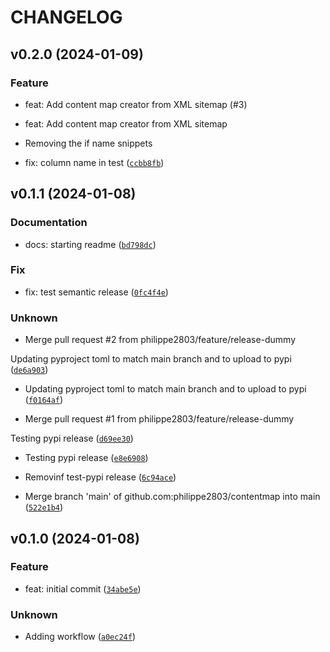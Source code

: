 # CHANGELOG



## v0.2.0 (2024-01-09)

### Feature

* feat: Add content map creator from XML sitemap (#3)

* feat: Add content map creator from XML sitemap

* Removing the if name snippets

* fix: column name in test ([`ccbb8fb`](https://github.com/philippe2803/contentmap/commit/ccbb8fbf54faedb92f85ff0dda065c758801f6cb))


## v0.1.1 (2024-01-08)

### Documentation

* docs: starting readme ([`bd798dc`](https://github.com/philippe2803/contentmap/commit/bd798dcc94226b1894163bd58cf0d3e9d599361b))

### Fix

* fix: test semantic release ([`0fc4f4e`](https://github.com/philippe2803/contentmap/commit/0fc4f4ec8f5e0f3c78a2a4b78a9899733b577096))

### Unknown

* Merge pull request #2 from philippe2803/feature/release-dummy

Updating pyproject toml to match main branch and to upload to pypi ([`de6a903`](https://github.com/philippe2803/contentmap/commit/de6a903f00969ff5a7af377bddd6c4f346b51815))

* Updating pyproject toml to match main branch and to upload to pypi ([`f0164af`](https://github.com/philippe2803/contentmap/commit/f0164afe09e7e6c0832093412d4f290aed4bf7a7))

* Merge pull request #1 from philippe2803/feature/release-dummy

Testing pypi release ([`d69ee30`](https://github.com/philippe2803/contentmap/commit/d69ee30474eb57ec8e797cad560056ba3ecea58f))

* Testing pypi release ([`e8e6908`](https://github.com/philippe2803/contentmap/commit/e8e69084f08fb1ab579f352df0bbc4c973f192e1))

* Removinf test-pypi release ([`6c94ace`](https://github.com/philippe2803/contentmap/commit/6c94ace5544ac02c7f1446729d3469889b3fa128))

* Merge branch &#39;main&#39; of github.com:philippe2803/contentmap into main ([`522e1b4`](https://github.com/philippe2803/contentmap/commit/522e1b42a411fb4508bd523fb6e9b4b843e8c3a3))


## v0.1.0 (2024-01-08)

### Feature

* feat: initial commit ([`34abe5e`](https://github.com/philippe2803/contentmap/commit/34abe5e3acd10422380ef231b016afb0ebca7e50))

### Unknown

* Adding workflow ([`a0ec24f`](https://github.com/philippe2803/contentmap/commit/a0ec24f2821268b8918975703ce064650088dd03))
